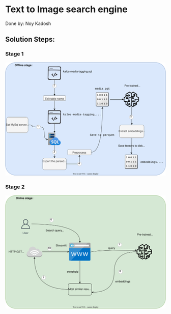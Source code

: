 # Text to Image search engine

Done by: Noy Kadosh

## Solution Steps:

### Stage 1
![Offline](flowchart/chart_stage1.drawio.svg)

### Stage 2
![Online](flowchart/chart_stage2.drawio.svg)